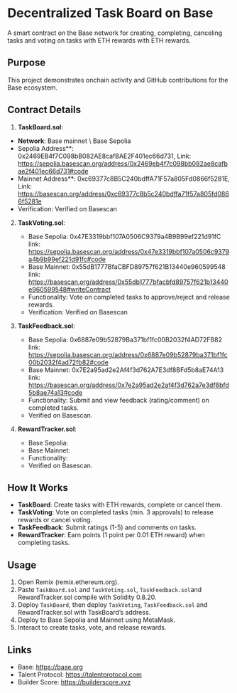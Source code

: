 # Decentralized Task Board on Base

A smart contract on the Base network for creating, completing, canceling tasks and voting on tasks with ETH rewards with ETH rewards.

## Purpose
This project demonstrates onchain activity and GitHub contributions for the Base ecosystem.

## Contract Details
1. **TaskBoard.sol**:
- **Network**: Base mainnet \ Base Sepolia
- Sepolia Address**: 0x2469EB4f7C098bB082AE8cafBAE2F401ec66d731, Link: https://sepolia.basescan.org/address/0x2469eb4f7c098bb082ae8cafbae2f401ec66d731#code
- Mainnet Address**: 0xc69377c8B5C240bdffA71F57a805Fd0866f5281E, Link: https://basescan.org/address/0xc69377c8b5c240bdffa71f57a805fd0866f5281e
- Verification: Verified on Basescan

2. **TaskVoting.sol**:
   - Base Sepolia: 0x47E3319bbf107A0506C9379a4B9B99ef221d91fC   link: https://sepolia.basescan.org/address/0x47e3319bbf107a0506c9379a4b9b99ef221d91fc#code
   - Base Mainnet: 0x55dB1777BfaCBFD89757f621B13440e960599548        link: https://basescan.org/address/0x55db1777bfacbfd89757f621b13440e960599548#writeContract
   - Functionality: Vote on completed tasks to approve/reject and release rewards.
   - Verification: Verified on Basescan

3. **TaskFeedback.sol**:
   - Base Sepolia: 0x6887e09b52879Ba371bf1fc00B2032f4AD72FB82  link: https://sepolia.basescan.org/address/0x6887e09b52879ba371bf1fc00b2032f4ad72fb82#code
   - Base Mainnet: 0x7E2a95ad2e2Af4f3d762A7E3df8BFd5b8aE74A13  link: https://basescan.org/address/0x7e2a95ad2e2af4f3d762a7e3df8bfd5b8ae74a13#code
   - Functionality: Submit and view feedback (rating/comment) on completed tasks.
   - Verified on Basescan.
  
4. **RewardTracker.sol**:
   - Base Sepolia:
   -  Base Mainnet:
   - Functionality: 
   - Verified on Basescan.
       
## How It Works
- **TaskBoard**: Create tasks with ETH rewards, complete or cancel them.
- **TaskVoting**: Vote on completed tasks (min. 3 approvals) to release rewards or cancel voting.
- **TaskFeedback**: Submit ratings (1-5) and comments on tasks.
- **RewardTracker**: Earn points (1 point per 0.01 ETH reward) when completing tasks.


## Usage
1. Open Remix (remix.ethereum.org).
2. Paste `TaskBoard.sol` and `TaskVoting.sol`, `TaskFeedback.sol`and RewardTracker.sol compile with Solidity 0.8.20.
3. Deploy `TaskBoard`, then deploy `TaskVoting`, `TaskFeedback.sol` and RewardTracker.sol with TaskBoard’s address.
4. Deploy to Base Sepolia and Mainnet using MetaMask.
5. Interact to create tasks, vote, and release rewards.

## Links
- Base: https://base.org
- Talent Protocol: https://talentprotocol.com
- Builder Score: https://builderscore.xyz

